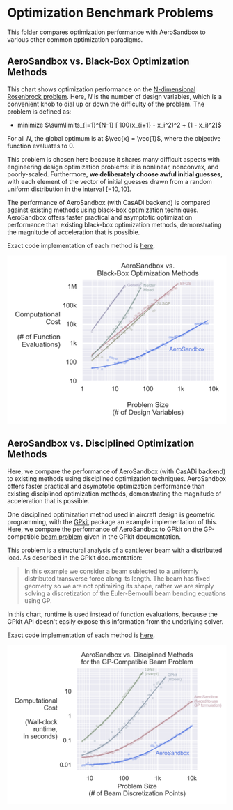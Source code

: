 # Optimization Benchmark Problems

This folder compares optimization performance with AeroSandbox to various other common optimization paradigms.

## AeroSandbox vs. Black-Box Optimization Methods

This chart shows optimization performance on the [N-dimensional Rosenbrock problem](https://en.wikipedia.org/wiki/Rosenbrock_function#Multidimensional_generalizations). Here, $N$ is the number of design variables, which is a convenient knob to dial up or down the difficulty of the problem. The problem is defined as:

* minimize $\sum\limits_{i=1}^{N-1} [ 100(x_{i+1} - x_i^2)^2 + (1 - x_i)^2]$

For all $N$, the global optimum is at $\vec{x} = \vec{1}$, where the objective function evaluates to $0$. 

This problem is chosen here because it shares many difficult aspects with engineering design optimization problems: it is nonlinear, nonconvex, and poorly-scaled. Furthermore, **we deliberately choose awful initial guesses**, with each element of the vector of initial guesses drawn from a random uniform distribution in the interval $[-10, 10]$.

The performance of AeroSandbox (with CasADi backend) is compared against existing methods using black-box optimization techniques. AeroSandbox offers faster practical and asymptotic optimization performance than existing black-box optimization methods, demonstrating the magnitude of acceleration that is possible.

Exact code implementation of each method is [here](./nd_rosenbrock/run_times.py).

![benchmark_nd_rosenbrock](./nd_rosenbrock/benchmark_nd_rosenbrock.png)

## AeroSandbox vs. Disciplined Optimization Methods

Here, we compare the performance of AeroSandbox (with CasADi backend) to existing methods using disciplined optimization techniques. AeroSandbox offers faster practical and asymptotic optimization performance than existing disciplined optimization methods, demonstrating the magnitude of acceleration that is possible.

One disciplined optimization method used in aircraft design is geometric programming, with the [GPkit](https://github.com/convexengineering/gpkit) package an example implementation of this. Here, we compare the performance of AeroSandbox to GPkit on the GP-compatible [beam problem](https://gpkit.readthedocs.io/en/latest/examples.html#simple-beam) given in the GPkit documentation. 

This problem is a structural analysis of a cantilever beam with a distributed load. As described in the GPkit documentation:

> In this example we consider a beam subjected to a uniformly distributed transverse force along its length. The beam has fixed geometry so we are not optimizing its shape, rather we are simply solving a discretization of the Euler-Bernoulli beam bending equations using GP.

In this chart, runtime is used instead of function evaluations, because the GPkit API doesn't easily expose this information from the underlying solver.

Exact code implementation of each method is [here](./gp_beam/run_times.py).

![benchmark_gp_beam](./gp_beam/benchmark_gp_beam.png)